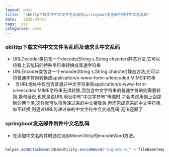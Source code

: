 ```yaml
---
layout: post
title:  "okHttp下载文件中文文件名乱码和springboot发送邮件附件中文名乱码"
date:   2020-04-03
tags:  zsc
categories: Java
---
```


### okHttp下载文件中文文件名乱码及请求头中文乱码

* URLDecoder类包含一个decode(String s,String charcter)静态方法,它可以将看上去乱码的特殊字符串转换成普通字符串
* URLEncoder类包含一个encode(String s,String charcter)静态方法,它可以将普通字符串转换成application/x-www-form-urlencoded MIME字符串
*   当URL地址中仅包含普通非中文字符串和application/x-www-form-urlencoded MIME字符串无须转换,而包含中文字符串的普通字符串则需要转换,换句话说,也就是说URL地址中有"中文字符串"传递时,才会考虑用到上面提到的两个类,这样就可以将传递过来的中文接受后,再还原成原来的中文字符串.如不转换,则通过URL传递过来的中文字符中会变成乱码,无法还原了

### springboot发送邮件附件中文名乱码

*  在添加中文名附件时通过调用MimeUtility的encodeWord方法。
 ```java

 helper.addAttachment(MimeUtility.encodeWord("signature_" + fileNameTempList.get(0).getFileName(), "utf-8", "B"), item);
 
```